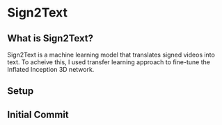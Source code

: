 # Sign2Text

## What is Sign2Text?
Sign2Text is a machine learning model that translates signed videos into text. To acheive this, I used transfer learning approach to fine-tune the Inflated Inception 3D network.  

## Setup


## Initial Commit

